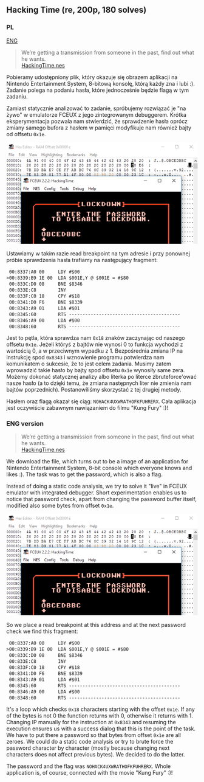 ## Hacking Time (re, 200p, 180 solves)

### PL
[ENG](#eng-version)

> We’re getting a transmission from someone in the past, find out what he wants.  
> [HackingTime.nes](HackingTime.nes)

Pobieramy udostępniony plik, który okazuje się obrazem aplikacji na Nintendo Entertainment System, 8-bitową konsolę, którą każdy zna i lubi :). Zadanie polega na podaniu hasła, które jednocześnie będzie flagą w tym zadaniu.

Zamiast statycznie analizować to zadanie, spróbujemy rozwiązać je "na żywo" w emulatorze FCEUX z jego zintegrowanym debuggerem. Krótka eksperymentacja pozwala nam stwierdzić, że sprawdzenie hasła oprócz zmiany samego bufora z hasłem w pamięci modyfikuje nam również bajty od offsetu `0x1e`.

![](./memory.png)

Ustawiamy w takim razie read breakpoint na tym adresie i przy ponownej próbie sprawdzenia hasła trafiamy na następujący fragment:

```gas
 00:8337:A0 00     LDY #$00
>00:8339:B9 1E 00  LDA $001E,Y @ $001E = #$80
 00:833C:D0 08     BNE $8346
 00:833E:C8        INY
 00:833F:C0 18     CPY #$18
 00:8341:D0 F6     BNE $8339
 00:8343:A9 01     LDA #$01
 00:8345:60        RTS -----------------------------------------
 00:8346:A9 00     LDA #$00
 00:8348:60        RTS -----------------------------------------
 ```

Jest to pętla, która sprawdza nam `0x18` znaków zaczynając od naszego offsetu `0x1e`. Jeżeli któryś z bajtów nie wynosi 0 to funkcja wychodzi z wartością 0, a w przeciwnym wypadku z 1. Bezpośrednia zmiana IP na instrukcję spod `0x8343` i wznowienie programu potwierdza nam komunikatem o sukcesie, że to jest celem zadania. Musimy zatem wprowadzić takie hasło by bajty spod offsetu `0x1e` wynosiły same zera. Możemy dokonać statycznej analizy albo literka po literce zbruteforce'ować nasze hasło (a to dzięki temu, że zmiana następnych liter nie zmienia nam bajtów poprzednich). Postanowiliśmy skorzystać z tej drugiej metody.

Hasłem oraz flagą okazał się ciąg: `NOHACK4UXWRATHOFKFUHRERX`. Cała aplikacja jest oczywiście zabawnym nawiązaniem do filmu "Kung Fury" :)!

### ENG version

> We’re getting a transmission from someone in the past, find out what he wants.  
> [HackingTime.nes](HackingTime.nes)

We download the file, which turns out to be a image of an application for Nintendo Entertainment System, 8-bit console which everyone knows and likes :). The task was to get the password, which is also a flag.


Instead of doing a static code analysis, we try to solve it "live" in FCEUX emulator with integrated debugger. Short experimentation enables us to notice that password check, apart from changing the password buffer itself, modified also some bytes from offset `0x1e`.

![](./memory.png)

So we place a read breakpoint at this address and at the next password check we find this fragment:

```gas
 00:8337:A0 00     LDY #$00
>00:8339:B9 1E 00  LDA $001E,Y @ $001E = #$80
 00:833C:D0 08     BNE $8346
 00:833E:C8        INY
 00:833F:C0 18     CPY #$18
 00:8341:D0 F6     BNE $8339
 00:8343:A9 01     LDA #$01
 00:8345:60        RTS -----------------------------------------
 00:8346:A9 00     LDA #$00
 00:8348:60        RTS -----------------------------------------
 ```

It's a loop which checks `0x18` characters starting with the offset `0x1e`. If any of the bytes is not 0 the function returns with 0, otherwise it returns with 1. Changing IP manually for the instruction at `0x8343` and resuming the execution ensures us with a success dialog that this is the point of the task. We have to put there a password so that bytes from offset `0x1e` are all zeroes. We could do a static code analysis or try to brute force the password character by character (mostly because changing next characters does not affect previous bytes). We decided to do the latter.

The password and the flag was `NOHACK4UXWRATHOFKFUHRERX`. Whole application is, of course, connected with the movie "Kung Fury" :)!
